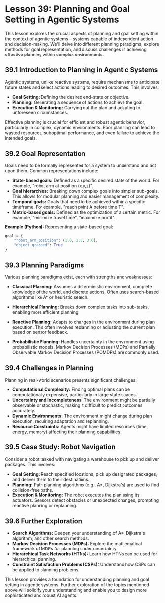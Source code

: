 # Lesson 39: Planning and Goal Setting in Agentic Systems

This lesson explores the crucial aspects of planning and goal setting within the context of agentic systems – systems capable of independent action and decision-making. We'll delve into different planning paradigms, explore methods for goal representation, and discuss challenges in achieving effective planning within complex environments.

## 39.1 Introduction to Planning in Agentic Systems

Agentic systems, unlike reactive systems, require mechanisms to anticipate future states and select actions leading to desired outcomes. This involves:

* **Goal Setting:** Defining the desired end-state or objective.
* **Planning:** Generating a sequence of actions to achieve the goal.
* **Execution & Monitoring:** Carrying out the plan and adapting to unforeseen circumstances.

Effective planning is crucial for efficient and robust agentic behavior, particularly in complex, dynamic environments.  Poor planning can lead to wasted resources, suboptimal performance, and even failure to achieve the intended goals.


## 39.2 Goal Representation

Goals need to be formally represented for a system to understand and act upon them. Common representations include:

* **State-based goals:** Defined as a specific desired state of the world.  For example, "robot arm at position (x,y,z)".
* **Goal hierarchies:**  Breaking down complex goals into simpler sub-goals. This allows for modular planning and easier management of complexity.
* **Temporal goals:** Goals that need to be achieved within a specific timeframe.  For example, "reach point A before time T".
* **Metric-based goals:**  Defined as the optimization of a certain metric. For example, "minimize travel time", "maximize profit".

**Example (Python):** Representing a state-based goal:

```python
goal = {
    "robot_arm_position": (1.0, 2.0, 3.0),
    "object_grasped": True
}
```


## 39.3 Planning Paradigms

Various planning paradigms exist, each with strengths and weaknesses:

* **Classical Planning:** Assumes a deterministic environment, complete knowledge of the world, and discrete actions.  Often uses search-based algorithms like A* or heuristic search.

* **Hierarchical Planning:** Breaks down complex tasks into sub-tasks, enabling more efficient planning.

* **Reactive Planning:** Adapts to changes in the environment during plan execution. This often involves replanning or adjusting the current plan based on sensor feedback.

* **Probabilistic Planning:**  Handles uncertainty in the environment using probabilistic models.  Markov Decision Processes (MDPs) and Partially Observable Markov Decision Processes (POMDPs) are commonly used.


## 39.4 Challenges in Planning

Planning in real-world scenarios presents significant challenges:

* **Computational Complexity:**  Finding optimal plans can be computationally expensive, particularly in large state spaces.
* **Uncertainty and Incompleteness:**  The environment might be partially observable or stochastic, making it difficult to predict outcomes accurately.
* **Dynamic Environments:**  The environment might change during plan execution, requiring adaptation and replanning.
* **Resource Constraints:**  Agents might have limited resources (time, energy, memory) affecting their planning capabilities.


## 39.5  Case Study: Robot Navigation

Consider a robot tasked with navigating a warehouse to pick up and deliver packages.  This involves:

* **Goal Setting:**  Reach specified locations, pick up designated packages, and deliver them to their destinations.
* **Planning:**  Path planning algorithms (e.g., A*, Dijkstra's) are used to find collision-free paths.
* **Execution & Monitoring:**  The robot executes the plan using its actuators.  Sensors detect obstacles or unexpected changes, prompting reactive planning or replanning.

## 39.6  Further Exploration

* **Search Algorithms:**  Deepen your understanding of A*, Dijkstra's algorithm, and other search methods.
* **Markov Decision Processes (MDPs):** Explore the mathematical framework of MDPs for planning under uncertainty.
* **Hierarchical Task Networks (HTNs):** Learn how HTNs can be used for hierarchical planning.
* **Constraint Satisfaction Problems (CSPs):**  Understand how CSPs can be applied to planning problems.


This lesson provides a foundation for understanding planning and goal setting in agentic systems.  Further exploration of the topics mentioned above will solidify your understanding and enable you to design more sophisticated and robust AI agents.
